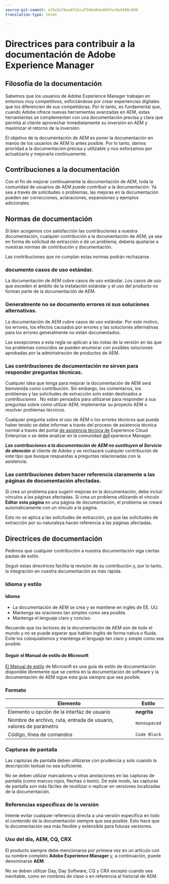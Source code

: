 ```yaml
---
source-git-commit: e35e5a76aa47e5caf5b0a04add47ec8e4488c036
translation-type: tm+mt

---
```

# Directrices para contribuir a la documentación de Adobe Experience Manager

## Filosofía de la documentación

Sabemos que los usuarios de Adobe Experience Manager trabajan en entornos muy competitivos, esforzándose por crear experiencias digitales que los diferencien de sus competidoras. Por lo tanto, es fundamental que, cuando Adobe ofrece nuevas herramientas avanzadas en AEM, estas herramientas se complementen con una documentación precisa y clara que permita al cliente aprovechar inmediatamente su inversión en AEM y maximizar el retorno de la inversión.

El objetivo de la documentación de AEM es poner la documentación en manos de los usuarios de AEM lo antes posible. Por lo tanto, damos prioridad a la documentación precisa y utilizable y nos esforzamos por actualizarla y mejorarla continuamente.

## Contribuciones a la documentación

Con el fin de mejorar continuamente la documentación de AEM, toda la comunidad de usuarios de AEM puede contribuir a la documentación. Ya sea a través de solicitudes o problemas, las mejoras en la documentación pueden ser correcciones, aclaraciones, expansiones y ejemplos adicionales.

## Normas de documentación

Si bien acogemos con satisfacción las contribuciones a nuestra documentación, cualquier contribución a la documentación de AEM, ya sea en forma de solicitud de extracción o de un problema, debería ajustarse a nuestras normas de contribución y documentación.

Las contribuciones que no cumplan estas normas podrán rechazarse.

### documento casos de uso estándar.

La documentación de AEM cubre casos de uso estándar. Los casos de uso que exceden el ámbito de la instalación estándar y el uso del producto no forman parte de la documentación de AEM.

### Generalmente no se documento errores ni sus soluciones alternativas.

La documentación de AEM cubre casos de uso estándar. Por este motivo, los errores, los efectos causados por errores y las soluciones alternativas para los errores generalmente no están documentados.

Las excepciones a esta regla se aplican a las notas de la versión en las que los problemas conocidos se pueden enumerar con posibles soluciones aprobadas por la administración de productos de AEM.

### Las contribuciones de documentación no sirven para responder preguntas técnicas.

Cualquier idea que tenga para mejorar la documentación de AEM será bienvenida como contribución. Sin embargo, los comentarios, los problemas y las solicitudes de extracción solo están destinados a *contribuciones* . No están pensados para utilizarse para responder a sus preguntas sobre cómo utilizar AEM, implementar su proyecto AEM o resolver problemas técnicos.

Cualquier pregunta sobre el uso de AEM o los errores técnicos que pueda haber tenido se debe informar a través del proceso de asistencia técnica normal a través del portal [de asistencia técnica de](https://helpx.adobe.com/contact/enterprise-support.ec.html) Experience Cloud Enterprise o se debe analizar en la comunidad [de](https://forums.adobe.com/community/experience-cloud/marketing-cloud/experience-manager)Experience Manager.

***Las contribuciones a la documentación de AEM no sustituyen al Servicio de atención*** al cliente de Adobe y se rechazará cualquier contribución de este tipo que busque respuestas a preguntas relacionadas con la asistencia.

### Las contribuciones deben hacer referencia claramente a las páginas de documentación afectadas.

Si crea un problema para sugerir mejoras en la documentación, debe incluir vínculos a las páginas afectadas. Si crea un problema utilizando el vínculo **Editar esta página** en una página de documentación, el problema se creará automáticamente con un vínculo a la página.

Esto no se aplica a las solicitudes de extracción, ya que las solicitudes de extracción por su naturaleza hacen referencia a las páginas afectadas.

## Directrices de documentación

Pedimos que cualquier contribución a nuestra documentación siga ciertas pautas de estilo.

Seguir estas directrices facilita la revisión de su contribución y, por lo tanto, la integración en nuestra documentación es más rápida.

### Idioma y estilo

#### Idioma

* La documentación de AEM se crea y se mantiene en inglés de EE. UU.
* Mantenga las oraciones tan simples como sea posible.
* Mantenga el lenguaje claro y conciso.

Recuerde que los lectores de la documentación de AEM son de todo el mundo y no se puede esperar que hablen inglés de forma nativa o fluida. Evite los coloquialismos y mantenga el lenguaje tan claro y simple como sea posible.

#### Seguir el Manual de estilo de Microsoft

[El Manual de estilo](https://docs.microsoft.com/en-us/style-guide/welcome/) de Microsoft es una guía de estilo de documentación disponible libremente que se centra en la documentación de software y la documentación de AEM sigue esta guía siempre que sea posible.

### Formato

| Elemento | Estilo |
|---|---|
| Elemento u opción de la interfaz de usuario | **negrita** |
| Nombre de archivo, ruta, entrada de usuario, valores de parámetro | `monospaced` |
| Código, línea de comandos | ```Code Block``` |

### Capturas de pantalla

Las capturas de pantalla deben utilizarse con prudencia y solo cuando la descripción textual no sea suficiente.

No se deben utilizar marcadores u otras anotaciones en las capturas de pantalla (como marcos rojos, flechas o texto). De este modo, las capturas de pantalla son más fáciles de reutilizar o replicar en versiones localizadas de la documentación.

### Referencias específicas de la versión

Intente evitar cualquier referencia directa a una versión específica en todo el contenido de la documentación siempre que sea posible. Esto hace que la documentación sea más flexible y extensible para futuras versiones.

### Uso del día, AEM, CQ, CRX

El producto siempre debe mencionarse por primera vez en un artículo con su nombre completo **Adobe Experience Manager** y, a continuación, puede denominarse **AEM**.

No se deben utilizar Day, Day Software, CQ y CRX excepto cuando sea inevitable, como en nombres de clase o en referencia al historial de AEM.